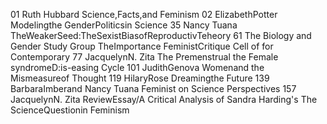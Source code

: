 01 Ruth Hubbard Science,Facts,and Feminism
02 ElizabethPotter
Modelingthe GenderPoliticsin Science
35 Nancy Tuana TheWeakerSeed:TheSexistBiasofReproductivTeheory
61 The Biology and Gender Study Group
TheImportance FeministCritique Cell of for Contemporary
77 JacquelynN. Zita
The Premenstrual the Female syndromeD:is-easing Cycle
101 JudithGenova
Womenand the Mismeasureof Thought
119 HilaryRose Dreamingthe Future
139 BarbaraImberand Nancy Tuana
Feminist on Science Perspectives
157 JacquelynN. Zita
ReviewEssay/A Critical Analysis of Sandra Harding's The ScienceQuestionin Feminism
